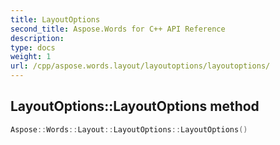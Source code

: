 ```yaml
---
title: LayoutOptions
second_title: Aspose.Words for C++ API Reference
description: 
type: docs
weight: 1
url: /cpp/aspose.words.layout/layoutoptions/layoutoptions/
---
```

## LayoutOptions::LayoutOptions method




```cpp
Aspose::Words::Layout::LayoutOptions::LayoutOptions()
```

